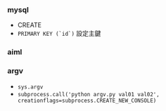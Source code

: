 ### mysql
- CREATE
- ```PRIMARY KEY (`id`)``` 設定主鍵
### aiml
### argv
- ```sys.argv```
- ```subprocess.call('python argv.py val01 val02', creationflags=subprocess.CREATE_NEW_CONSOLE)```